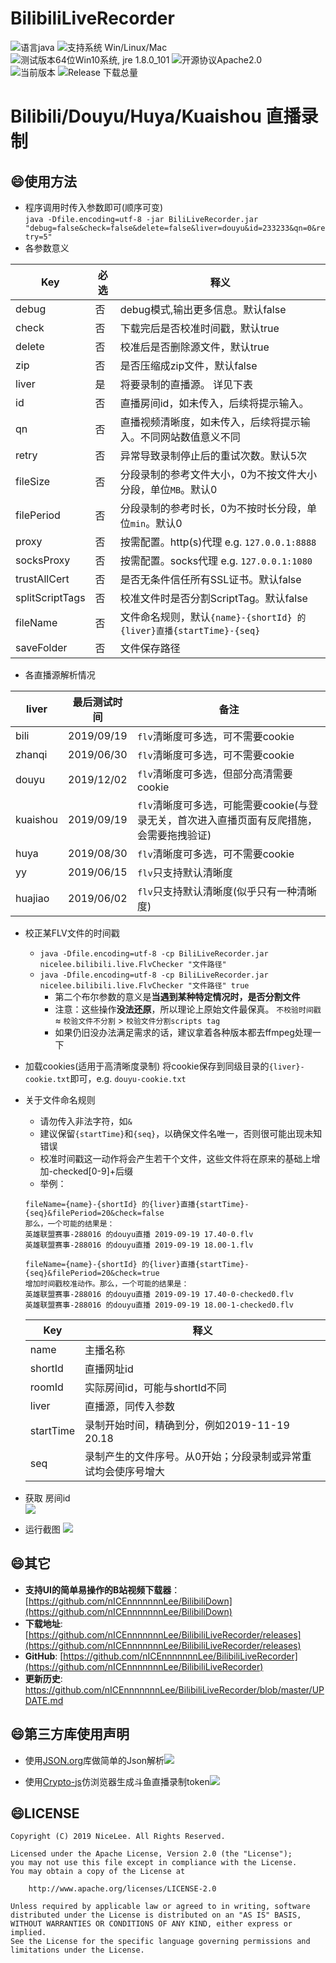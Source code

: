 # BilibiliLiveRecorder
![语言java](https://img.shields.io/badge/Require-java-green.svg)
![支持系统 Win/Linux/Mac](https://img.shields.io/badge/Platform-%20win%20|%20linux%20|%20mac-lightgrey.svg)
![测试版本64位Win10系统, jre 1.8.0_101](https://img.shields.io/badge/TestPass-Win10%20x64__java__1.8.0__101-green.svg)
![开源协议Apache2.0](https://img.shields.io/badge/license-apache--2.0-green.svg)  
![当前版本](https://img.shields.io/github/release/nICEnnnnnnnLee/BilibiliLiveRecorder.svg?style=flat-square)
![Release 下载总量](https://img.shields.io/github/downloads/nICEnnnnnnnLee/BilibiliLiveRecorder/total.svg?style=flat-square)

Bilibili/Douyu/Huya/Kuaishou 直播录制  
===============================  
## :smile:使用方法
+ 程序调用时传入参数即可(顺序可变)  
    `java -Dfile.encoding=utf-8 -jar BiliLiveRecorder.jar "debug=false&check=false&delete=false&liver=douyu&id=233233&qn=0&retry=5"`  
+ 各参数意义  

| Key  | 必选 | 释义 | 
| ------------- | ------------- | ------------- |  
| debug  | 否 | debug模式,输出更多信息。默认false |  
| check  | 否 | 下载完后是否校准时间戳，默认true |  
| delete  | 否 | 校准后是否删除源文件，默认true |  
| zip  | 否 | 是否压缩成zip文件，默认false |  
| liver  | 是 | 将要录制的直播源。 详见下表 | 
| id  | 否 | 直播房间id，如未传入，后续将提示输入。 | 
| qn  | 否 | 直播视频清晰度，如未传入，后续将提示输入。不同网站数值意义不同 |   
| retry  | 否 | 异常导致录制停止后的重试次数。默认5次 |   
| fileSize  | 否 | 分段录制的参考文件大小，0为不按文件大小分段，单位`MB`。默认0 |   
| filePeriod  | 否 | 分段录制的参考时长，0为不按时长分段，单位`min`。默认0 |   
| proxy  | 否 | 按需配置。http(s)代理 e.g. `127.0.0.1:8888` |   
| socksProxy  | 否 | 按需配置。socks代理 e.g. `127.0.0.1:1080` |   
| trustAllCert  | 否 | 是否无条件信任所有SSL证书。默认false |   
| splitScriptTags  | 否 | 校准文件时是否分割ScriptTag。默认false | 
| fileName  | 否 | 文件命名规则，默认`{name}-{shortId} 的{liver}直播{startTime}-{seq}` | 
| saveFolder  | 否 | 文件保存路径 | 
   
+ 各直播源解析情况  

| liver  | 最后测试时间 | 备注 | 
| ------------- | ------------- | ------------- | 
| bili      | 2019/09/19 | `flv`清晰度可多选，可不需要cookie | 
| zhanqi    | 2019/06/30 | `flv`清晰度可多选，可不需要cookie | 
| douyu     | 2019/12/02 | `flv`清晰度可多选，但部分高清需要cookie | 
| kuaishou  | 2019/09/19 | `flv`清晰度可多选，可能需要cookie(与登录无关，首次进入直播页面有反爬措施，会需要拖拽验证) | 
| huya      | 2019/08/30 | `flv`清晰度可多选，可不需要cookie | 
| yy        | 2019/06/15 | `flv`只支持默认清晰度 | 
| huajiao   | 2019/06/02 | `flv`只支持默认清晰度(似乎只有一种清晰度) | 

+ 校正某FLV文件的时间戳  
	+ `java -Dfile.encoding=utf-8 -cp BiliLiveRecorder.jar nicelee.bilibili.live.FlvChecker "文件路径"`  
	+ `java -Dfile.encoding=utf-8 -cp BiliLiveRecorder.jar nicelee.bilibili.live.FlvChecker "文件路径" true`  
		+ 第二个布尔参数的意义是**当遇到某种特定情况时，是否分割文件**  
		+ 注意：这些操作**没法还原**，所以理论上原始文件最保真。  `不校验时间戳` ≈ `校验文件不分割` > `校验文件分割scripts tag`  
		+ 如果仍旧没办法满足需求的话，建议拿着各种版本都去ffmpeg处理一下  
		
+ 加载cookies(适用于高清晰度录制)
    将cookie保存到同级目录的`{liver}-cookie.txt`即可，e.g. `douyu-cookie.txt`   


+ 关于文件命名规则
    + 请勿传入非法字符，如`&`  
	+ 建议保留`{startTime}`和`{seq}`，以确保文件名唯一，否则很可能出现未知错误  
	+ 校准时间戳这一动作将会产生若干个文件，这些文件将在原来的基础上增加-checked[0-9]+后缀  
	+ 举例：
	```
	fileName={name}-{shortId} 的{liver}直播{startTime}-{seq}&filePeriod=20&check=false
	那么，一个可能的结果是：
	英雄联盟赛事-288016 的douyu直播 2019-09-19 17.40-0.flv
	英雄联盟赛事-288016 的douyu直播 2019-09-19 18.00-1.flv

	fileName={name}-{shortId} 的{liver}直播{startTime}-{seq}&filePeriod=20&check=true
	增加时间戳校准动作。那么，一个可能的结果是：
	英雄联盟赛事-288016 的douyu直播 2019-09-19 17.40-0-checked0.flv
	英雄联盟赛事-288016 的douyu直播 2019-09-19 18.00-1-checked0.flv
	```	

	| Key  | 释义 |  
	| ------------- | ------------- | 
	| name      | 主播名称 | 
	| shortId    | 直播网址id | 
	| roomId     | 实际房间id，可能与shortId不同 |   
	| liver     | 直播源，同传入参数 |   
	| startTime     | 录制开始时间，精确到分，例如2019-11-19 20.18 |  
	| seq     | 录制产生的文件序号。从0开始；分段录制或异常重试均会使序号增大 | 

	
	
+ 获取 房间id  
![](https://raw.githubusercontent.com/nICEnnnnnnnLee/BilibiliLiveRecorder/master/release/preview/id.png)  
    
+ 运行截图
![](https://raw.githubusercontent.com/nICEnnnnnnnLee/BilibiliLiveRecorder/master/release/preview/run.png)  

## :smile:其它  
* **支持UI的简单易操作的B站视频下载器**：[https://github.com/nICEnnnnnnnLee/BilibiliDown](https://github.com/nICEnnnnnnnLee/BilibiliDown)
* **下载地址**: [https://github.com/nICEnnnnnnnLee/BilibiliLiveRecorder/releases](https://github.com/nICEnnnnnnnLee/BilibiliLiveRecorder/releases)
* **GitHub**: [https://github.com/nICEnnnnnnnLee/BilibiliLiveRecorder](https://github.com/nICEnnnnnnnLee/BilibiliLiveRecorder)  
* **更新历史**: <https://github.com/nICEnnnnnnnLee/BilibiliLiveRecorder/blob/master/UPDATE.md>

## :smile:第三方库使用声明  
* 使用[JSON.org](https://github.com/stleary/JSON-java)库做简单的Json解析[![](https://img.shields.io/badge/license-MIT-green.svg)](https://github.com/stleary/JSON-java/blob/master/LICENSE)
+ 使用[Crypto-js](https://github.com/brix/crypto-js)仿浏览器生成斗鱼直播录制token[![](https://img.shields.io/badge/license-MIT-green.svg)](https://github.com/brix/crypto-js/blob/develop/LICENSE) 


## :smile:LICENSE 
```
Copyright (C) 2019 NiceLee. All Rights Reserved.

Licensed under the Apache License, Version 2.0 (the "License");
you may not use this file except in compliance with the License.
You may obtain a copy of the License at

    http://www.apache.org/licenses/LICENSE-2.0

Unless required by applicable law or agreed to in writing, software
distributed under the License is distributed on an "AS IS" BASIS,
WITHOUT WARRANTIES OR CONDITIONS OF ANY KIND, either express or implied.
See the License for the specific language governing permissions and
limitations under the License.
```
